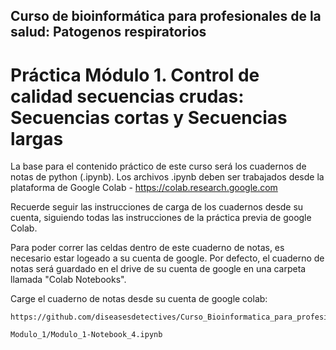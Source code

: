 ## Curso de bioinformática para profesionales de la salud: Patogenos respiratorios


# Práctica Módulo 1. Control de calidad secuencias crudas: Secuencias cortas y Secuencias largas


La base para el contenido práctico de este curso será los cuadernos de notas de python (.ipynb). Los archivos .ipynb deben ser trabajados desde la plataforma de Google Colab - https://colab.research.google.com 

Recuerde seguir las instrucciones de carga de los cuadernos desde su cuenta, siguiendo todas las instrucciones de la práctica previa de google Colab.

Para poder correr las celdas dentro de este cuaderno de notas, es necesario estar logeado a su cuenta de google. Por defecto, el cuaderno de notas será guardado en el drive de su cuenta de google en una carpeta llamada "Colab Notebooks".

Carge el cuaderno de notas desde su cuenta de google colab: 

```
https://github.com/diseasesdetectives/Curso_Bioinformatica_para_profesionales_de_la_salud_publica
```

```
Modulo_1/Modulo_1-Notebook_4.ipynb
```

